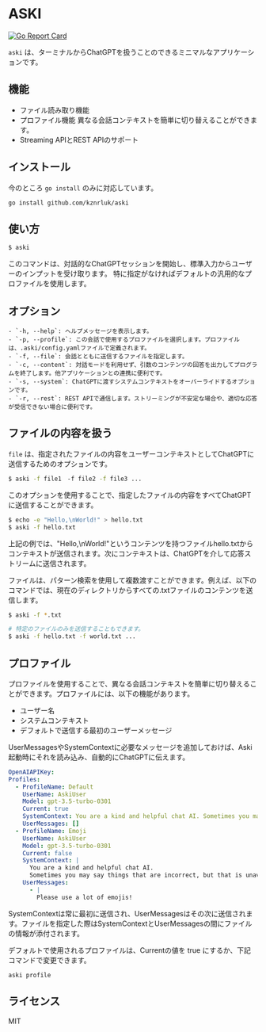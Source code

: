 # ASKI

[![Go Report Card](https://goreportcard.com/badge/github.com/kznrluk/aski)](https://goreportcard.com/report/github.com/kznrluk/aski)

`aski` は、ターミナルからChatGPTを扱うことのできるミニマルなアプリケーションです。

## 機能

- ファイル読み取り機能
- プロファイル機能 異なる会話コンテキストを簡単に切り替えることができます。
- Streaming APIとREST APIのサポート

## インストール
今のところ `go install` のみに対応しています。

```
go install github.com/kznrluk/aski
```

## 使い方

```bash
$ aski
```

このコマンドは、対話的なChatGPTセッションを開始し、標準入力からユーザーのインプットを受け取ります。
特に指定がなければデフォルトの汎用的なプロファイルを使用します。

## オプション

```
- `-h, --help`: ヘルプメッセージを表示します。
- `-p, --profile`: この会話で使用するプロファイルを選択します。プロファイルは、.aski/config.yamlファイルで定義されます。
- `-f, --file`: 会話とともに送信するファイルを指定します。
- `-c, --content`: 対話モードを利用せず、引数のコンテンツの回答を出力してプログラムを終了します。他アプリケーションとの連携に便利です。
- `-s, --system`: ChatGPTに渡すシステムコンテキストをオーバーライドするオプションです。
- `-r, --rest`: REST APIで通信します。ストリーミングが不安定な場合や、適切な応答が受信できない場合に便利です。
```

## ファイルの内容を扱う

`file` は、指定されたファイルの内容をユーザーコンテキストとしてChatGPTに送信するためのオプションです。

```bash
$ aski -f file1　-f file2 -f file3 ...
```

このオプションを使用することで、指定したファイルの内容をすべてChatGPTに送信することができます。

```bash
$ echo -e "Hello,\nWorld!" > hello.txt
$ aski -f hello.txt
```

上記の例では、"Hello,\nWorld!"というコンテンツを持つファイルhello.txtからコンテキストが送信されます。次にコンテキストは、ChatGPTを介して応答ストリームに送信されます。

ファイルは、パターン検索を使用して複数渡すことができます。例えば、以下のコマンドでは、現在のディレクトリからすべての.txtファイルのコンテンツを送信します。

```bash
$ aski -f *.txt

# 特定のファイルのみを送信することもできます。
$ aski -f hello.txt -f world.txt ...
```

## プロファイル

プロファイルを使用することで、異なる会話コンテキストを簡単に切り替えることができます。プロファイルには、以下の機能があります。

- ユーザー名
- システムコンテキスト
- デフォルトで送信する最初のユーザーメッセージ

UserMessagesやSystemContextに必要なメッセージを追加しておけば、Aski起動時にそれを読み込み、自動的にChatGPTに伝えます。

```yaml
OpenAIAPIKey:
Profiles:
  - ProfileName: Default
    UserName: AskiUser
    Model: gpt-3.5-turbo-0301
    Current: true
    SystemContext: You are a kind and helpful chat AI. Sometimes you may say things that are incorrect, but that is unavoidable.
    UserMessages: []
  - ProfileName: Emoji
    UserName: AskiUser
    Model: gpt-3.5-turbo-0301
    Current: false
    SystemContext: |
      You are a kind and helpful chat AI.
      Sometimes you may say things that are incorrect, but that is unavoidable.
    UserMessages:
      - |
        Please use a lot of emojis!

```

SystemContextは常に最初に送信され、UserMessagesはその次に送信されます。ファイルを指定した際はSystemContextとUserMessagesの間にファイルの情報が添付されます。


デフォルトで使用されるプロファイルは、Currentの値を true にするか、下記コマンドで変更できます。
```
aski profile
```

## ライセンス

MIT